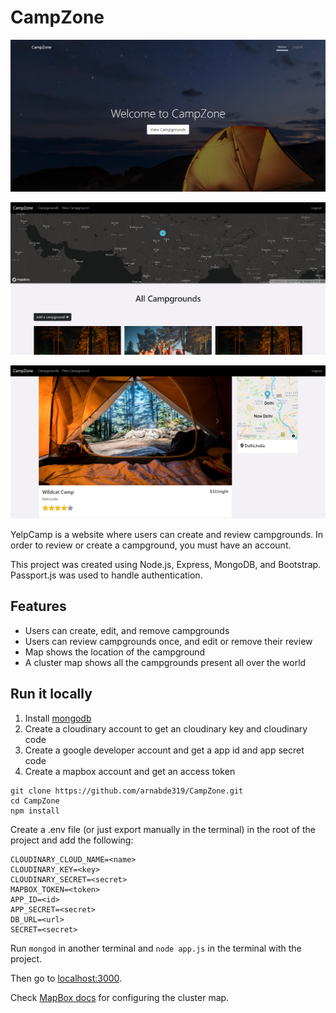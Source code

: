 # CampZone


![Image 1](https://github.com/arnabde319/CampZone/blob/main/screenshots/image1.png)

![Image 2](https://github.com/arnabde319/CampZone/blob/main/screenshots/image2.png)

![Image 3](https://github.com/arnabde319/CampZone/blob/main/screenshots/image3.png)

YelpCamp is a website where users can create and review campgrounds. In order to review or create a campground, you must have an account.  

This project was created using Node.js, Express, MongoDB, and Bootstrap. Passport.js was used to handle authentication.  

## Features
* Users can create, edit, and remove campgrounds
* Users can review campgrounds once, and edit or remove their review
* Map shows the location of the campground
* A cluster map shows all the campgrounds present all over the world

## Run it locally
1. Install [mongodb](https://www.mongodb.com/)
2. Create a cloudinary account to get an cloudinary key and cloudinary code
3. Create a google developer account and get a app id and app secret code
4. Create a mapbox account and get an access token
```
git clone https://github.com/arnabde319/CampZone.git
cd CampZone
npm install
```

Create a .env file (or just export manually in the terminal) in the root of the project and add the following:  

```
CLOUDINARY_CLOUD_NAME=<name>
CLOUDINARY_KEY=<key>
CLOUDINARY_SECRET=<secret>
MAPBOX_TOKEN=<token>
APP_ID=<id>
APP_SECRET=<secret>
DB_URL=<url>
SECRET=<secret>
```

Run ```mongod``` in another terminal and ```node app.js``` in the terminal with the project.  

Then go to [localhost:3000](http://localhost:3000/).

Check [MapBox docs](https://docs.mapbox.com/) for configuring the cluster map.


